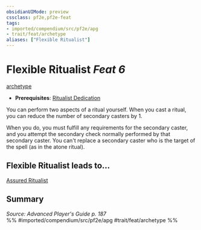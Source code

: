 ```yaml
---
obsidianUIMode: preview
cssclass: pf2e,pf2e-feat
tags:
- imported/compendium/src/pf2e/apg
- trait/feat/archetype
aliases: ["Flexible Ritualist"]
---
```

# Flexible Ritualist  *Feat 6*  
[archetype](archetype.md)  

- **Prerequisites**: [Ritualist Dedication](ritualist-dedication-apg.md)

You can perform two aspects of a ritual yourself. When you cast a ritual, you can reduce the number of secondary casters by 1.

When you do, you must fulfill any requirements for the secondary caster, and you attempt the secondary check normally performed by that secondary caster. You can't replace a secondary caster who is the target of the spell (as in the atone ritual).

## Flexible Ritualist leads to...

[Assured Ritualist](assured-ritualist-apg.md)

## Summary

*Source: Advanced Player's Guide p. 187*  
%% #imported/compendium/src/pf2e/apg #trait/feat/archetype %%